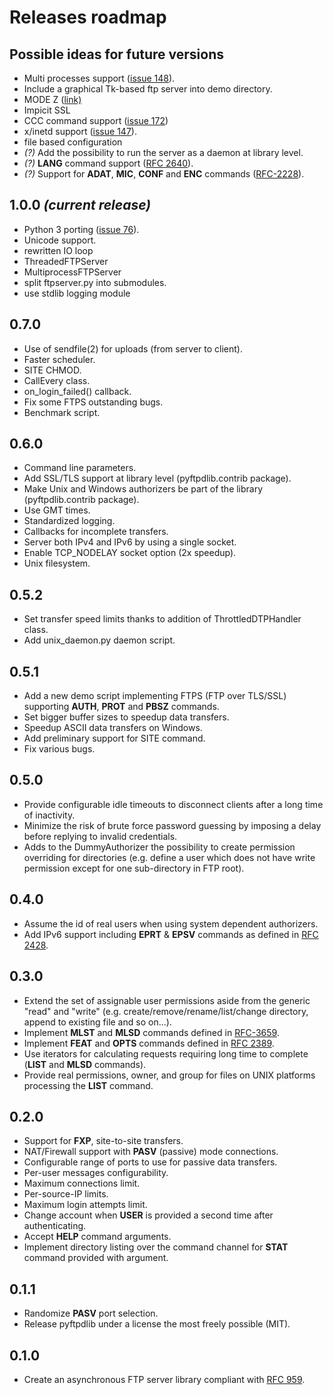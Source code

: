 # Releases roadmap #

## Possible ideas for future versions ##

  * Multi processes support ([issue 148](http://code.google.com/p/pyftpdlib/issues/detail?id=148)).
  * Include a graphical Tk-based ftp server into demo directory.
  * MODE Z ([link)](http://tools.ietf.org/html/draft-preston-ftpext-deflate-04)
  * Impicit SSL
  * CCC command support ([issue 172](http://code.google.com/p/pyftpdlib/issues/detail?id=172))
  * x/inetd support ([issue 147](http://code.google.com/p/pyftpdlib/issues/detail?id=147)).
  * file based configuration
  * _(?)_ Add the possibility to run the server as a daemon at library level.
  * _(?)_ **LANG** command support ([RFC 2640](http://www.faqs.org/rfcs/rfc2640.html)).
  * _(?)_ Support for **ADAT**, **MIC**, **CONF** and **ENC** commands ([RFC-2228](http://www.ietf.org/rfc/rfc2228.txt)).

## 1.0.0 _(current release)_ ##

  * Python 3 porting ([issue 76](http://code.google.com/p/pyftpdlib/issues/detail?id=76)).
  * Unicode support.
  * rewritten IO loop
  * ThreadedFTPServer
  * MultiprocessFTPServer
  * split ftpserver.py into submodules.
  * use stdlib logging module

## 0.7.0 ##

  * Use of sendfile(2) for uploads (from server to client).
  * Faster scheduler.
  * SITE CHMOD.
  * CallEvery class.
  * on\_login\_failed() callback.
  * Fix some FTPS outstanding bugs.
  * Benchmark script.

## 0.6.0 ##

  * Command line parameters.
  * Add SSL/TLS support at library level (pyftpdlib.contrib package).
  * Make Unix and Windows authorizers be part of the library (pyftpdlib.contrib package).
  * Use GMT times.
  * Standardized logging.
  * Callbacks for incomplete transfers.
  * Server both IPv4 and IPv6 by using a single socket.
  * Enable TCP\_NODELAY socket option (2x speedup).
  * Unix filesystem.

## 0.5.2 ##

  * Set transfer speed limits thanks to addition of ThrottledDTPHandler class.
  * Add unix\_daemon.py daemon script.

## 0.5.1 ##

  * Add a new demo script implementing FTPS (FTP over TLS/SSL) supporting **AUTH**, **PROT** and **PBSZ** commands.
  * Set bigger buffer sizes to speedup data transfers.
  * Speedup ASCII data transfers on Windows.
  * Add preliminary support for SITE command.
  * Fix various bugs.

## 0.5.0 ##

  * Provide configurable idle timeouts to disconnect clients after a long time of inactivity.
  * Minimize the risk of brute force password guessing by imposing a delay before replying to invalid credentials.
  * Adds to the DummyAuthorizer the possibility to create permission overriding for directories (e.g. define a user which does not have write permission except for one sub-directory in FTP root).

## 0.4.0 ##

  * Assume the id of real users when using system dependent authorizers.
  * Add IPv6 support including **EPRT** & **EPSV** commands as defined in [RFC 2428](http://www.faqs.org/rfcs/rfc2428.html).

## 0.3.0 ##

  * Extend the set of assignable user permissions aside from the generic "read" and "write" (e.g. create/remove/rename/list/change directory, append to existing file and so on...).
  * Implement **MLST** and **MLSD** commands defined in [RFC-3659](http://www.ietf.org/rfc/rfc3659.txt).
  * Implement **FEAT** and **OPTS** commands defined in [RFC 2389](http://www.faqs.org/rfcs/rfc2389.html).
  * Use iterators for calculating requests requiring long time to complete (**LIST** and **MLSD** commands).
  * Provide real permissions, owner, and group for files on UNIX platforms processing the **LIST** command.

## 0.2.0 ##

  * Support for **FXP**, site-to-site transfers.
  * NAT/Firewall support with **PASV** (passive) mode connections.
  * Configurable range of ports to use for passive data transfers.
  * Per-user messages configurability.
  * Maximum connections limit.
  * Per-source-IP limits.
  * Maximum login attempts limit.
  * Change account when **USER** is provided a second time after authenticating.
  * Accept **HELP** command arguments.
  * Implement directory listing over the command channel for **STAT** command provided with argument.

## 0.1.1 ##

  * Randomize **PASV** port selection.
  * Release pyftpdlib under a license the most freely possible (MIT).

## 0.1.0 ##

  * Create an asynchronous FTP server library compliant with [RFC 959](http://www.faqs.org/rfcs/rfc959.html).